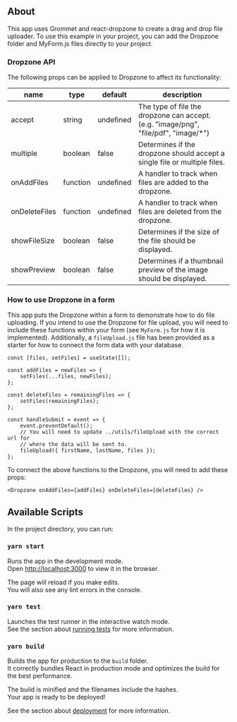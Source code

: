 ## About

This app uses Grommet and react-dropzone to create a drag and drop file uploader. To use this example in your project, you can add the Dropzone folder and MyForm.js files directly to your project. 

### Dropzone API
The following props can be applied to Dropzone to affect its functionality:

| name | type | default | description |
|---|---|---|---|
| accept | string | undefined | The type of file the dropzone can accept. (e.g. "image/png", "file/pdf", "image/\*")  |
| multiple | boolean | false | Determines if the dropzone should accept a single file or multiple files.  |
| onAddFiles | function | undefined | A handler to track when files are added to the dropzone. |
| onDeleteFiles | function | undefined | A handler to track when files are deleted from the dropzone. |
| showFileSize | boolean | false | Determines if the size of the file should be displayed. |
| showPreview | boolean | false |  Determines if a thumbnail preview of the image should be displayed. |

### How to use Dropzone in a form
This app puts the Dropzone within a form to demonstrate how to do file uploading. If you intend to use the Dropzone for file upload, you will need to include these functions within your form (see `MyForm.js` for how it is implemented). Additionally, a `fileUpload.js` file has been provided as a starter for how to connect the form data with your database. 
```
const [files, setFiles] = useState([]);

const addFiles = newFiles => {
    setFiles(...files, newFiles);
};

const deleteFiles = remainingFiles => {
    setFiles(remainingFiles);
};

const handleSubmit = event => {
    event.preventDefault();
    // You will need to update ../utils/fileUpload with the correct url for
    // where the data will be sent to.
    fileUpload({ firstName, lastName, files });
};
```
To connect the above functions to the Dropzone, you will need to add these props:
```
<Dropzone onAddFiles={addFiles} onDeleteFiles={deleteFiles} />
```

## Available Scripts

In the project directory, you can run:

### `yarn start`

Runs the app in the development mode.<br />
Open [http://localhost:3000](http://localhost:3000) to view it in the browser.

The page will reload if you make edits.<br />
You will also see any lint errors in the console.

### `yarn test`

Launches the test runner in the interactive watch mode.<br />
See the section about [running tests](https://facebook.github.io/create-react-app/docs/running-tests) for more information.

### `yarn build`

Builds the app for production to the `build` folder.<br />
It correctly bundles React in production mode and optimizes the build for the best performance.

The build is minified and the filenames include the hashes.<br />
Your app is ready to be deployed!

See the section about [deployment](https://facebook.github.io/create-react-app/docs/deployment) for more information.
